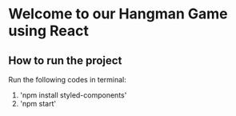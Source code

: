 # Welcome to our Hangman Game using React

## How to run the project
Run the following codes in terminal:
  1. 'npm install styled-components'
  2. 'npm start'
 

